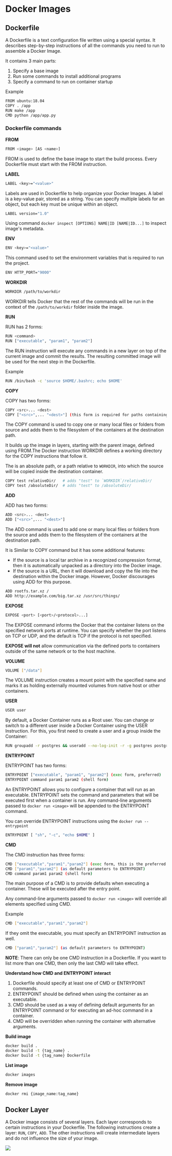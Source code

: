 # Docker Images

## Dockerfile

A Dockerfile is a text configuration file written using a special syntax. It describes step-by-step instructions of all the commands you need to run to assemble a Docker Image.

It contains 3 main parts:

1. Specify a base image
2. Run some commands to install additional programs
3. Specify a command to run on container startup

Example

```bash
FROM ubuntu:18.04
COPY . /app
RUN make /app
CMD python /app/app.py
```

### Dockerfile commands

**FROM**

```bash
FROM <image> [AS <name>]
```

FROM is used to define the base image to start the build process. Every Dockerfile must start with the FROM instruction.

**LABEL**

```bash
LABEL <key>="<value>"
```

Labels are used in Dockerfile to help organize your Docker Images. A label is a key-value pair, stored as a string. You can specify multiple labels for an object, but each key must be unique within an object.

```bash
LABEL version="1.0"
```

Using command `docker inspect [OPTIONS] NAME|ID [NAME|ID...]` to inspect image's metadata.

**ENV**

```bash
ENV <key>="<value>"
```

This command used to set the environment variables that is required to run the project.

```bash
ENV HTTP_PORT="9000"
```

**WORKDIR**

```bash
WORKDIR /path/to/workdir
```

WORKDIR tells Docker that the rest of the commands will be run in the context of the `/path/to/workdir` folder inside the image.

**RUN**

RUN has 2 forms:

```bash
RUN <command>
RUN ["executable", "param1", "param2"]
```

The RUN instruction will execute any commands in a new layer on top of the current image and commit the results. The resulting committed image will be used for the next step in the Dockerfile.

Example

```bash
RUN /bin/bash -c 'source $HOME/.bashrc; echo $HOME'
```

**COPY**

COPY has two forms:

```bash
COPY <src>... <dest>
COPY ["<src>",... "<dest>"] (this form is required for paths containing whitespace)
```

The COPY command is used to copy one or many local files or folders from source and adds them to the filesystem of the containers at the destination path.

It builds up the image in layers, starting with the parent image, defined using FROM.The Docker instruction WORKDIR defines a working directory for the COPY instructions that follow it.

The <dest> is an absolute path, or a path relative to `WORKDIR`, into which the source will be copied inside the destination container.

```bash
COPY test relativeDir/   # adds "test" to `WORKDIR`/relativeDir/
COPY test /absoluteDir/  # adds "test" to /absoluteDir/
```

**ADD**

ADD has two forms:

```bash
ADD <src>... <dest>
ADD ["<src>",... "<dest>"]
```

The ADD command is used to add one or many local files or folders from the source and adds them to the filesystem of the containers at the destination path.

It is Similar to COPY command but it has some additional features:

- If the source is a local tar archive in a recognized compression format, then it is automatically unpacked as a directory into the Docker image.
- If the source is a URL, then it will download and copy the file into the destination within the Docker image. However, Docker discourages using ADD for this purpose.

```bash
ADD rootfs.tar.xz /
ADD http://example.com/big.tar.xz /usr/src/things/
```

**EXPOSE**

```bash
EXPOSE <port> [<port>/<protocol>...]
```

The EXPOSE command informs the Docker that the container listens on the specified network ports at runtime. You can specify whether the port listens on TCP or UDP, and the default is TCP if the protocol is not specified.

**EXPOSE will not** allow communication via the defined ports to containers outside of the same network or to the host machine.

**VOLUME**

```bash
VOLUME ["/data"]
```

The VOLUME instruction creates a mount point with the specified name and marks it as holding externally mounted volumes from native host or other containers.

**USER**

```bash
USER user
```

By default, a Docker Container runs as a Root user. You can change or switch to a different user inside a Docker Container using the USER Instruction. For this, you first need to create a user and a group inside the Container:

```bash
RUN groupadd -r postgres && useradd --no-log-init -r -g postgres postgres
```

**ENTRYPOINT**

ENTRYPOINT has two forms:

```bash
ENTRYPOINT ["executable", "param1", "param2"] (exec form, preferred)
ENTRYPOINT command param1 param2 (shell form)
```

An ENTRYPOINT allows you to configure a container that will run as an executable. ENTRYPOINT sets the command and parameters that will be executed first when a container is run. Any command-line arguments passed to `docker run <image>` will be appended to the ENTRYPOINT command.

You can override ENTRYPOINT instructions using the `docker run --entrypoint`

```bash
ENTRYPOINT [ "sh", "-c", "echo $HOME" ]
```

**CMD**

The CMD instruction has three forms:

```bash
CMD ["executable","param1","param2"] (exec form, this is the preferred form)
CMD ["param1","param2"] (as default parameters to ENTRYPOINT)
CMD command param1 param2 (shell form)
```

The main purpose of a CMD is to provide defaults when executing a container. These will be executed after the entry point.

Any command-line arguments passed to `docker run <image>` will override all elements specified using CMD.

Example

```bash
CMD ["executable","param1","param2"]
```

If they omit the executable, you must specify an ENTRYPOINT instruction as well.

```bash
CMD ["param1","param2"] (as default parameters to ENTRYPOINT)
```

**NOTE**: There can only be one CMD instruction in a Dockerfile. If you want to list more than one CMD, then only the last CMD will take effect.

**Understand how CMD and ENTRYPOINT interact**

1. Dockerfile should specify at least one of CMD or ENTRYPOINT commands.
2. ENTRYPOINT should be defined when using the container as an executable.
3. CMD should be used as a way of defining default arguments for an ENTRYPOINT command or for executing an ad-hoc command in a container.
4. CMD will be overridden when running the container with alternative arguments.

**Build image**

```bash
docker build .
docker build -t {tag_name} .
docker build -t {tag_name} Dockerfile
```

**List image**

```bash
docker images
```

**Remove image**

```bash
docker rmi {image_name:tag_name}
```

## Docker Layer

A Docker image consists of several layers. Each layer corresponds to certain instructions in your Dockerfile. The following instructions create a layer: `RUN`, `COPY`, `ADD`. The other instructions will create intermediate layers and do not influence the size of your image.

![](https://user-images.githubusercontent.com/17776979/195864994-3117fe56-683c-4438-b43c-0891a17af1fc.png)
